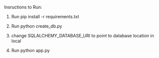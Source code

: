 
Insructions to Run:

1. Run pip install -r requirements.txt

2. Run python create_db.py

3. change SQLALCHEMY_DATABASE_URI to point to database location in local

4. Run python app.py
